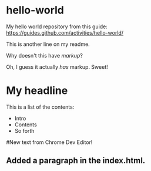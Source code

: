 # hello-world
My hello world repository from this guide: https://guides.github.com/activities/hello-world/

This is another line on my readme.

Why doesn't this have *markup*?

Oh, I guess it actually *has* markup. Sweet!

My headline
===

This is a list of the contents:
- Intro
- Contents
- So forth

#New text from Chrome Dev Editor!

## Added a paragraph in the index.html.